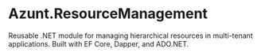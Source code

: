 # Azunt.ResourceManagement
Reusable .NET module for managing hierarchical resources in multi-tenant applications. Built with EF Core, Dapper, and ADO.NET.
